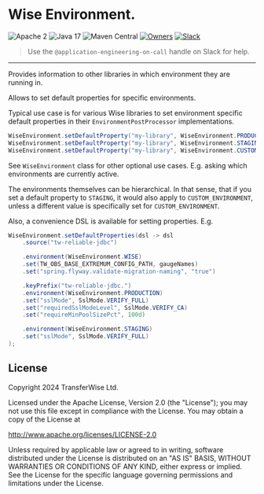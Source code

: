 # Wise Environment.

![Apache 2](https://img.shields.io/hexpm/l/plug.svg)
![Java 17](https://img.shields.io/badge/Java-17-blue.svg)
![Maven Central](https://badgen.net/maven/v/maven-central/com.transferwise.common/wise-environment)
[![Owners](https://img.shields.io/badge/team-AppEng-blueviolet.svg?logo=wise)](https://transferwise.atlassian.net/wiki/spaces/EKB/pages/2520812116/Application+Engineering+Team) [![Slack](https://img.shields.io/badge/slack-sre--guild-blue.svg?logo=slack)](https://app.slack.com/client/T026FB76G/CLR1U8SNS)
> Use the `@application-engineering-on-call` handle on Slack for help.
---

Provides information to other libraries in which environment they are running in.

Allows to set default properties for specific environments.

Typical use case is for various Wise libraries to set environment specific default properties in their `EnvironmentPostProcessor` implementations.

```java
WiseEnvironment.setDefaultProperty("my-library", WiseEnvironment.PRODUCTION, "tw-reliable-jdbc.sslMode", SslMode.VERIFY_FULL);
WiseEnvironment.setDefaultProperty("my-library", WiseEnvironment.STAGING, "tw-reliable-jdbc.sslMode", SslMode.PREFERRED);
WiseEnvironment.setDefaultProperty("my-library", WiseEnvironment.CUSTOM_ENVIRONMENT, "tw-reliable-jdbc.sslMode", SslMode.VERIFY_CA);
```

See `WiseEnvironment` class for other optional use cases. E.g. asking which environments are currently active.

The environments themselves can be hierarchical. In that sense, that if you set a default property to `STAGING`, it would also apply to
`CUSTOM_ENVIRONMENT`, unless a different value is specifically set for `CUSTOM_ENVIRONMENT`.

Also, a convenience DSL is available for setting properties. E.g.

```java
WiseEnvironment.setDefaultProperties(dsl -> dsl
    .source("tw-reliable-jdbc")

    .environment(WiseEnvironment.WISE)
    .set(TW_OBS_BASE_EXTREMUM_CONFIG_PATH, gaugeNames)
    .set("spring.flyway.validate-migration-naming", "true")

    .keyPrefix("tw-reliable-jdbc.")
    .environment(WiseEnvironment.PRODUCTION)
    .set("sslMode", SslMode.VERIFY_FULL)
    .set("requiredSslModeLevel", SslMode.VERIFY_CA)
    .set("requireMinPoolSizePct", 100d)

    .environment(WiseEnvironment.STAGING)
    .set("sslMode", SslMode.VERIFY_FULL)
);
```

## License
Copyright 2024 TransferWise Ltd.

Licensed under the Apache License, Version 2.0 (the "License");
you may not use this file except in compliance with the License.
You may obtain a copy of the License at

http://www.apache.org/licenses/LICENSE-2.0

Unless required by applicable law or agreed to in writing, software
distributed under the License is distributed on an "AS IS" BASIS,
WITHOUT WARRANTIES OR CONDITIONS OF ANY KIND, either express or implied.
See the License for the specific language governing permissions and
limitations under the License.